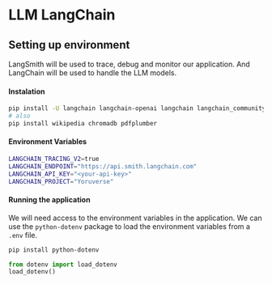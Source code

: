 # LLM LangChain

## Setting up environment
LangSmith will be used to trace, debug and monitor our application. And LangChain will be used to handle the LLM models.
#### Instalation
```bash
pip install -U langchain langchain-openai langchain langchain_community
# also
pip install wikipedia chromadb pdfplumber 
```
#### Environment Variables
```bash
LANGCHAIN_TRACING_V2=true
LANGCHAIN_ENDPOINT="https://api.smith.langchain.com"
LANGCHAIN_API_KEY="<your-api-key>"
LANGCHAIN_PROJECT="Yoruverse"
```

#### Running the application
We will need access to the environment variables in the application. We can use the `python-dotenv` package to load the environment variables from a `.env` file.
```bash
pip install python-dotenv
```

```python
from dotenv import load_dotenv
load_dotenv()
```